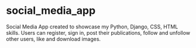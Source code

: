 # social_media_app
Social Media App created to showcase my Python, Django, CSS, HTML skills.
Users can register, sign in, post their publications, follow and unfollow
other users, like and download images.
